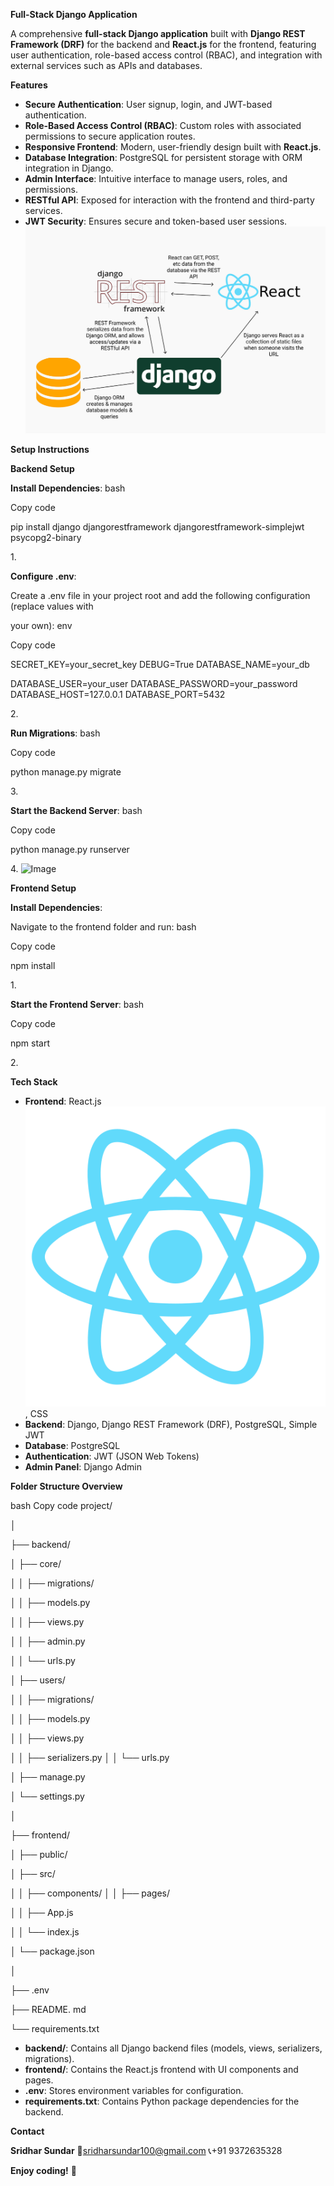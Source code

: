 ﻿**Full-Stack Django Application**

A comprehensive **full-stack Django application** built with **Django REST Framework (DRF)** for the backend and **React.js** for the frontend, featuring user authentication, role-based access control (RBAC), and integration with external services such as APIs and databases.

**Features**

- **Secure Authentication**: User signup, login, and JWT-based authentication.
- **Role-Based Access Control (RBAC)**: Custom roles with associated permissions to secure application routes.
- **Responsive Frontend**: Modern, user-friendly design built with **React.js**.
- **Database Integration**: PostgreSQL for persistent storage with ORM integration in Django.
- **Admin Interface**: Intuitive interface to manage users, roles, and permissions.
- **RESTful API**: Exposed for interaction with the frontend and third-party services.
- **JWT Security**: Ensures secure and token-based user sessions. ![Image](gas-utility-frontend/public/1_lAMsvtB6afHwTQYCNM1xvw.png)


**Setup Instructions**

**Backend Setup**

**Install Dependencies**: bash

Copy code

pip install django djangorestframework djangorestframework-simplejwt psycopg2-binary

1\.

**Configure .env**:

Create a .env file in your project root and add the following configuration (replace values with

your own): env

Copy code

SECRET\_KEY=your\_secret\_key DEBUG=True DATABASE\_NAME=your\_db

DATABASE\_USER=your\_user DATABASE\_PASSWORD=your\_password DATABASE\_HOST=127.0.0.1 DATABASE\_PORT=5432

2\.

**Run Migrations**: bash

Copy code

python manage.py migrate

3\.

**Start the Backend Server**: bash

Copy code

python manage.py runserver

4\. ![Image](gas-utility-frontend/public/Screenshot%202024-11-30%20222305.png.png)


**Frontend Setup**

**Install Dependencies**:

Navigate to the frontend folder and run: bash

Copy code

npm install

1\.

**Start the Frontend Server**: bash

Copy code

npm start

2\.

**Tech Stack**

- **Frontend**: React.js ![Image](gas-utility-frontend/public/logo512.png), CSS
- **Backend**: Django, Django REST Framework (DRF), PostgreSQL, Simple JWT
- **Database**: PostgreSQL
- **Authentication**: JWT (JSON Web Tokens)
- **Admin Panel**: Django Admin

**Folder Structure Overview**

bash Copy code project/

│

├── backend/

│ ├── core/

│ │ ├── migrations/

│ │ ├── models.py

│ │ ├── views.py

│ │ ├── admin.py

│ │ └── urls.py

│ ├── users/

│ │ ├── migrations/

│ │ ├── models.py

│ │ ├── views.py

│ │ ├── serializers.py │ │ └── urls.py

│ ├── manage.py

│ └── settings.py

│

├── frontend/

│ ├── public/

│ ├── src/

│ │ ├── components/ │ │ ├── pages/

│ │ ├── App.js

│ │ └── index.js

│ └── package.json

│

├── .env

├── README. md

└── requirements.txt

- **backend/**: Contains all Django backend files (models, views, serializers, migrations).
- **frontend/**: Contains the React.js frontend with UI components and pages.
- **.env**: Stores environment variables for configuration.
- **requirements.txt**: Contains Python package dependencies for the backend.

**Contact**

**Sridhar Sundar** 📧sridharsundar100@gmail.com 📞+91 9372635328

**Enjoy coding!** 🚀

[ref1]: Aspose.Words.71d94140-7889-4188-be61-3ebf609f228f.001.png
